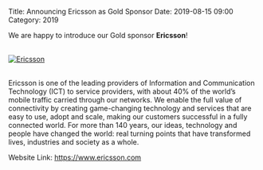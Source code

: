 Title: Announcing Ericsson as Gold Sponsor
Date: 2019-08-15 09:00
Category: 2019

We are happy to introduce our Gold sponsor **Ericsson**!

<!-- PELICAN_END_SUMMARY -->
<br>
<div class="text-center">
  <a href="https://www.ericsson.com" target="_blank">
    <img src="{static}/images/sponsors/ericsson.png" alt="Ericsson">
  </a>
</div>
<br>

Ericsson is one of the leading providers of Information and Communication Technology (ICT) to service providers, with about 40% of the world’s mobile traffic carried through our networks. We enable the full value of connectivity by creating game-changing technology and services that are easy to use, adopt and scale, making our customers successful in a fully connected world. For more than 140 years, our ideas, technology and people have changed the world: real turning points that have transformed lives, industries and society as a whole.

Website Link: <a href="https://www.ericsson.com" target="_blank">https://www.ericsson.com</a>

